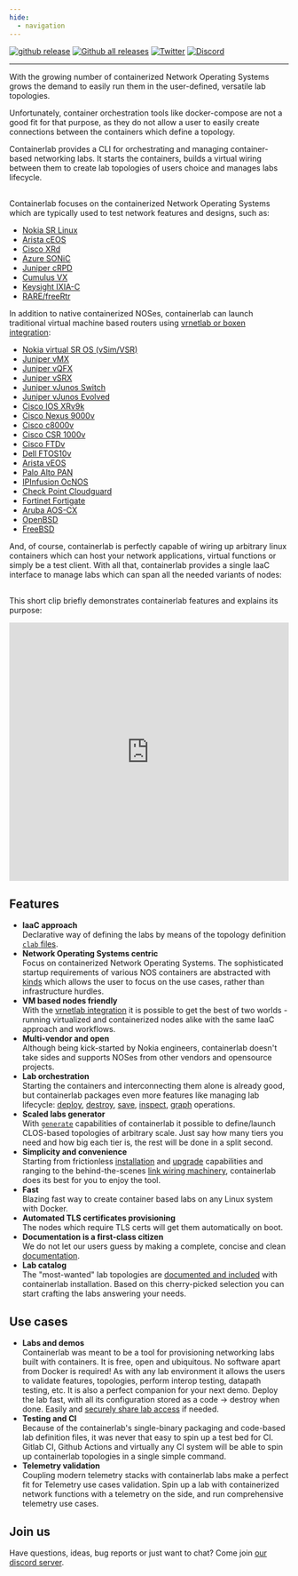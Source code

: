 ```yaml
---
hide:
  - navigation
---
```

<p align=center><object type="image/svg+xml" data=https://cdn.jsdelivr.net/gh/srl-labs/containerlab@main/docs/images/containerlab_export_white_ink_js.svg ></object></p>

[![github release](https://img.shields.io/github/release/srl-labs/containerlab.svg?style=flat-square&color=00c9ff&labelColor=bec8d2)](https://github.com/srl-labs/containerlab/releases/)
[![Github all releases](https://img.shields.io/github/downloads/srl-labs/containerlab/total.svg?style=flat-square&color=00c9ff&labelColor=bec8d2)](https://github.com/srl-labs/containerlab/releases/)
[![Twitter](https://img.shields.io/badge/follow-%40go_containerlab-1DA1F2?logo=twitter&style=flat-square&color=00c9ff&labelColor=bec8d2)](https://twitter.com/go_containerlab)
[![Discord](https://img.shields.io/discord/860500297297821756?style=flat-square&label=discord&logo=discord&color=00c9ff&labelColor=bec8d2)](https://discord.gg/vAyddtaEV9)

---

With the growing number of containerized Network Operating Systems grows the demand to easily run them in the user-defined, versatile lab topologies.

Unfortunately, container orchestration tools like docker-compose are not a good fit for that purpose, as they do not allow a user to easily create connections between the containers which define a topology.

Containerlab provides a CLI for orchestrating and managing container-based networking labs. It starts the containers, builds a virtual wiring between them to create lab topologies of users choice and manages labs lifecycle.

<div class="mxgraph" style="max-width:100%;border:1px solid transparent;margin:0 auto; display:block;" data-mxgraph="{&quot;page&quot;:0,&quot;zoom&quot;:2,&quot;highlight&quot;:&quot;#0000ff&quot;,&quot;nav&quot;:true,&quot;check-visible-state&quot;:true,&quot;resize&quot;:true,&quot;url&quot;:&quot;https://raw.githubusercontent.com/srl-labs/containerlab/diagrams/index.md&quot;}"></div>

Containerlab focuses on the containerized Network Operating Systems which are typically used to test network features and designs, such as:

* [Nokia SR Linux](manual/kinds/srl.md)
* [Arista cEOS](manual/kinds/ceos.md)
* [Cisco XRd](manual/kinds/xrd.md)
* [Azure SONiC](manual/kinds/sonic-vs.md)
* [Juniper cRPD](manual/kinds/crpd.md)
* [Cumulus VX](manual/kinds/cvx.md)
* [Keysight IXIA-C](manual/kinds/keysight_ixia-c-one.md)
* [RARE/freeRtr](manual/kinds/rare-freertr.md)

In addition to native containerized NOSes, containerlab can launch traditional virtual machine based routers using [vrnetlab or boxen integration](manual/vrnetlab.md):

* [Nokia virtual SR OS (vSim/VSR)](manual/kinds/vr-sros.md)
* [Juniper vMX](manual/kinds/vr-vmx.md)
* [Juniper vQFX](manual/kinds/vr-vqfx.md)
* [Juniper vSRX](manual/kinds/vr-vsrx.md)
* [Juniper vJunos Switch](manual/kinds/vr-vjunosswitch.md)
* [Juniper vJunos Evolved](manual/kinds/vr-vjunosevolved.md)
* [Cisco IOS XRv9k](manual/kinds/vr-xrv9k.md)
* [Cisco Nexus 9000v](manual/kinds/vr-n9kv.md)
* [Cisco c8000v](manual/kinds/vr-c8000v.md)
* [Cisco CSR 1000v](manual/kinds/vr-csr.md)
* [Cisco FTDv](manual/kinds/vr-ftdv.md)
* [Dell FTOS10v](manual/kinds/vr-ftosv.md)
* [Arista vEOS](manual/kinds/vr-veos.md)
* [Palo Alto PAN](manual/kinds/vr-pan.md)
* [IPInfusion OcNOS](manual/kinds/ipinfusion-ocnos.md)
* [Check Point Cloudguard](manual/kinds/checkpoint_cloudguard.md)
* [Fortinet Fortigate](manual/kinds/fortinet_fortigate.md)
* [Aruba AOS-CX](manual/kinds/vr-aoscx.md)
* [OpenBSD](manual/kinds/openbsd.md)
* [FreeBSD](manual/kinds/freebsd.md)

And, of course, containerlab is perfectly capable of wiring up arbitrary linux containers which can host your network applications, virtual functions or simply be a test client. With all that, containerlab provides a single IaaC interface to manage labs which can span all the needed variants of nodes:

<div class="mxgraph" style="max-width:100%;border:1px solid transparent;margin:0 auto; display:block;" data-mxgraph="{&quot;page&quot;:1,&quot;zoom&quot;:1.5,&quot;highlight&quot;:&quot;#0000ff&quot;,&quot;nav&quot;:true,&quot;check-visible-state&quot;:true,&quot;resize&quot;:true,&quot;url&quot;:&quot;https://raw.githubusercontent.com/srl-labs/containerlab/diagrams/index.md&quot;}"></div>

This short clip briefly demonstrates containerlab features and explains its purpose:

<iframe type="text/html"
    width="100%"
    height="465"
    src="https://www.youtube.com/embed/xdi7rwdJgkg"
    frameborder="0">
</iframe>

## Features

* **IaaC approach**  
    Declarative way of defining the labs by means of the topology definition [`clab` files](manual/topo-def-file.md).
* **Network Operating Systems centric**  
    Focus on containerized Network Operating Systems. The sophisticated startup requirements of various NOS containers are abstracted with [kinds](manual/kinds/index.md) which allows the user to focus on the use cases, rather than infrastructure hurdles.
* **VM based nodes friendly**  
    With the [vrnetlab integration](manual/vrnetlab.md) it is possible to get the best of two worlds - running virtualized and containerized nodes alike with the same IaaC approach and workflows.
* **Multi-vendor and open**  
    Although being kick-started by Nokia engineers, containerlab doesn't take sides and supports NOSes from other vendors and opensource projects.
* **Lab orchestration**  
    Starting the containers and interconnecting them alone is already good, but containerlab packages even more features like managing lab lifecycle: [deploy](cmd/deploy.md), [destroy](cmd/destroy.md), [save](cmd/save.md), [inspect](cmd/inspect.md), [graph](cmd/graph.md) operations.
* **Scaled labs generator**  
    With [`generate`](cmd/generate.md) capabilities of containerlab it possible to define/launch CLOS-based topologies of arbitrary scale. Just say how many tiers you need and how big each tier is, the rest will be done in a split second.
* **Simplicity and convenience**  
    Starting from frictionless [installation](install.md) and [upgrade](install.md#upgrade) capabilities and ranging to the behind-the-scenes [link wiring machinery](manual/network.md), containerlab does its best for you to enjoy the tool.
* **Fast**  
    Blazing fast way to create container based labs on any Linux system with Docker.
* **Automated TLS certificates provisioning**  
    The nodes which require TLS certs will get them automatically on boot.
* **Documentation is a first-class citizen**  
    We do not let our users guess by making a complete, concise and clean [documentation](https://containerlab.dev).
* **Lab catalog**  
   The "most-wanted" lab topologies are [documented and included](lab-examples/lab-examples.md) with containerlab installation. Based on this cherry-picked selection you can start crafting the labs answering your needs.

## Use cases

* **Labs and demos**  
    Containerlab was meant to be a tool for provisioning networking labs built with containers. It is free, open and ubiquitous. No software apart from Docker is required!
    As with any lab environment it allows the users to validate features, topologies, perform interop testing, datapath testing, etc.
    It is also a perfect companion for your next demo. Deploy the lab fast, with all its configuration stored as a code -> destroy when done. Easily and [securely share lab access](manual/published-ports.md) if needed.
* **Testing and CI**  
    Because of the containerlab's single-binary packaging and code-based lab definition files, it was never that easy to spin up a test bed for CI. Gitlab CI, Github Actions and virtually any CI system will be able to spin up containerlab topologies in a single simple command.
* **Telemetry validation**  
    Coupling modern telemetry stacks with containerlab labs make a perfect fit for Telemetry use cases validation. Spin up a lab with containerized network functions with a telemetry on the side, and run comprehensive telemetry use cases.

## Join us

Have questions, ideas, bug reports or just want to chat? Come join [our discord server](https://discord.gg/vAyddtaEV9).

<script type="text/javascript" src="https://viewer.diagrams.net/js/viewer-static.min.js" async></script>
